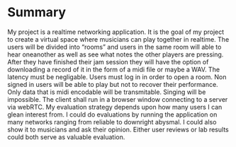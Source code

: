 # Summary
My project is a realtime networking application. It is the goal of my project to create a virtual space where musicians can play together in realtime. The users will be divided into “rooms” and users in the same room will able to hear oneanother as well as see what notes the other players are pressing. After they have finished their jam session they will have the option of downloading a record of it in the form of a midi file or maybe a WAV. The latency must be negligable. Users must log in in order to open a room. Non signed in users will be able to play but not to recover their performance. Only data that is midi encodable will be transmitable. Singing will be impossible. The client shall run in a browser window connecting to a server via webRTC. My evaluation strategy depends upon how many users I can glean interest from. I could do evaluations by running the application on many networks ranging from reliable to downright abysmal. I could also show it to musicians and ask their opinion. Either user reviews or lab results could both serve as valuable evaluation.
